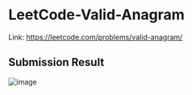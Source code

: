 # LeetCode-Valid-Anagram
Link: https://leetcode.com/problems/valid-anagram/
## Submission Result
![image](https://github.com/mgalang229/LeetCode-Valid-Anagram/assets/51401355/36994485-c84f-4f5b-9d0b-1c9c6d3659d3)
